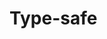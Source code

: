 # Type-safe <style> tags for elm-lang/html

When using `elm-reactor`, there's currently no way to (easily) include a CSS file for use by your view. The `elm-css` package allows you to code type-safe stylesheets in Elm and render them to your view like any other node.

What makes `elm-css` "type-safe" is that all the IDs and classes used by your HTML nodes are set by functions that are built when your stylesheets are created. This ensures that they will match up.

For example:

```elm
type Id = MyId
type class = MyClass

-- import a font
imports = ["https://fonts.googleapis.com/css?family=Droid+Sans:400"]


-- create a rule
rule =
    { selectors = [Css.Class MyClass]
    , descriptor = [("font-family", "Droid Sans")]
    }
    
-- create the stylesheet
stylesheet = Css.stylesheet imports [rule]

-- render some HTML that uses it
render =
    Html.div []
        [ stylesheet.node
        , div [ stylesheet.class MyClass ] [ Html.text "Droid Sans!" ]
        ]
```

List of currently supported features:

* @import urls
* Type selectors (e.g. "div")
* Id selectors (e.g. "#content")
* Class selectors (e.g. ".menu-item")
* Descendant selectors (e.g. "div table")
* Immediate child selectors (e.g. "hr > p")
* Sibling selectors (e.g. "li ~ li")
* Adjacent selectors (e.g. "br + p")
* Pseudo classes and elements (e.g. "p:first-line:first-letter::after")
